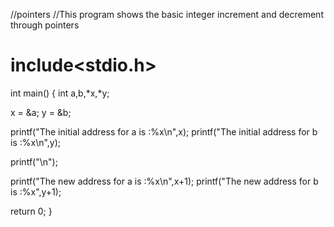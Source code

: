  //pointers
//This program shows the basic integer increment and decrement through pointers
# include<stdio.h>

int main()
{
int a,b,*x,*y;

x = &a;
y = &b;

printf("The initial address for a is :%x\n",x);
printf("The initial address for b is :%x\n",y);

printf("\n");

printf("The new address for a is :%x\n",x+1);
printf("The new address for b is :%x",y+1);

return 0;
}
